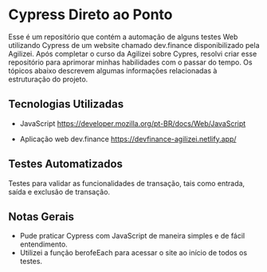 # Cypress Direto ao Ponto
Esse é um repositório que contém a automação de alguns testes Web utilizando Cypress de um website chamado dev.finance disponibilizado pela Agilizei. Após completar o curso da Agilizei sobre Cypres, resolvi criar esse repositório para aprimorar minhas habilidades com o passar do tempo. Os tópicos abaixo descrevem algumas informações relacionadas à estruturação do projeto.

## Tecnologias Utilizadas

 - JavaScript
https://developer.mozilla.org/pt-BR/docs/Web/JavaScript

 - Aplicação web dev.finance
https://devfinance-agilizei.netlify.app/

## Testes Automatizados
Testes para validar as funcionalidades de transação, tais como entrada, saída e exclusão de transação.

## Notas Gerais

 - Pude praticar Cypress com JavaScript de maneira simples e de fácil entendimento.
 - Utilizei a função berofeEach para acessar o site ao início de todos os testes.
